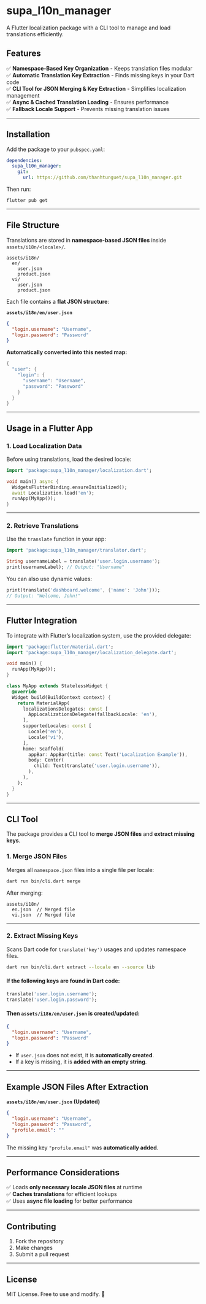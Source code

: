 # supa_l10n_manager

A Flutter localization package with a CLI tool to manage and load translations efficiently.

## Features

✅ **Namespace-Based Key Organization** - Keeps translation files modular  
✅ **Automatic Translation Key Extraction** - Finds missing keys in your Dart code  
✅ **CLI Tool for JSON Merging & Key Extraction** - Simplifies localization management  
✅ **Async & Cached Translation Loading** - Ensures performance  
✅ **Fallback Locale Support** - Prevents missing translation issues  

---

## Installation

Add the package to your `pubspec.yaml`:

```yaml
dependencies:
  supa_l10n_manager:
    git:
      url: https://github.com/thanhtunguet/supa_l10n_manager.git
```

Then run:

```bash
flutter pub get
```

---

## File Structure

Translations are stored in **namespace-based JSON files** inside `assets/i18n/<locale>/`.

```
assets/i18n/
  en/
    user.json
    product.json
  vi/
    user.json
    product.json
```

Each file contains a **flat JSON structure**:

**`assets/i18n/en/user.json`**
```json
{
  "login.username": "Username",
  "login.password": "Password"
}
```

**Automatically converted into this nested map:**
```dart
{
  "user": {
    "login": {
      "username": "Username",
      "password": "Password"
    }
  }
}
```

---

## Usage in a Flutter App

### **1. Load Localization Data**
Before using translations, load the desired locale:

```dart
import 'package:supa_l10n_manager/localization.dart';

void main() async {
  WidgetsFlutterBinding.ensureInitialized();
  await Localization.load('en');
  runApp(MyApp());
}
```

---

### **2. Retrieve Translations**
Use the `translate` function in your app:

```dart
import 'package:supa_l10n_manager/translator.dart';

String usernameLabel = translate('user.login.username'); 
print(usernameLabel); // Output: "Username"
```

You can also use dynamic values:

```dart
print(translate('dashboard.welcome', {'name': 'John'}));
// Output: "Welcome, John!"
```

---

## Flutter Integration

To integrate with Flutter’s localization system, use the provided delegate:

```dart
import 'package:flutter/material.dart';
import 'package:supa_l10n_manager/localization_delegate.dart';

void main() {
  runApp(MyApp());
}

class MyApp extends StatelessWidget {
  @override
  Widget build(BuildContext context) {
    return MaterialApp(
      localizationsDelegates: const [
        AppLocalizationsDelegate(fallbackLocale: 'en'),
      ],
      supportedLocales: const [
        Locale('en'),
        Locale('vi'),
      ],
      home: Scaffold(
        appBar: AppBar(title: const Text('Localization Example')),
        body: Center(
          child: Text(translate('user.login.username')),
        ),
      ),
    );
  }
}
```

---

## CLI Tool

The package provides a CLI tool to **merge JSON files** and **extract missing keys**.

### **1. Merge JSON Files**
Merges all `namespace.json` files into a single file per locale:

```bash
dart run bin/cli.dart merge
```

After merging:

```
assets/i18n/
  en.json  // Merged file
  vi.json  // Merged file
```

---

### **2. Extract Missing Keys**
Scans Dart code for `translate('key')` usages and updates namespace files.

```bash
dart run bin/cli.dart extract --locale en --source lib
```

#### **If the following keys are found in Dart code:**
```dart
translate('user.login.username');
translate('user.login.password');
```

#### **Then `assets/i18n/en/user.json` is created/updated:**
```json
{
  "login.username": "Username",
  "login.password": "Password"
}
```

- If `user.json` does not exist, it is **automatically created**.
- If a key is missing, it is **added with an empty string**.

---

## Example JSON Files After Extraction

**`assets/i18n/en/user.json` (Updated)**
```json
{
  "login.username": "Username",
  "login.password": "Password",
  "profile.email": ""
}
```

The missing key `"profile.email"` was **automatically added**.

---

## Performance Considerations

✅ Loads **only necessary locale JSON files** at runtime  
✅ **Caches translations** for efficient lookups  
✅ Uses **async file loading** for better performance  

---

## Contributing

1. Fork the repository  
2. Make changes  
3. Submit a pull request  

---

## License

MIT License. Free to use and modify. 🚀
